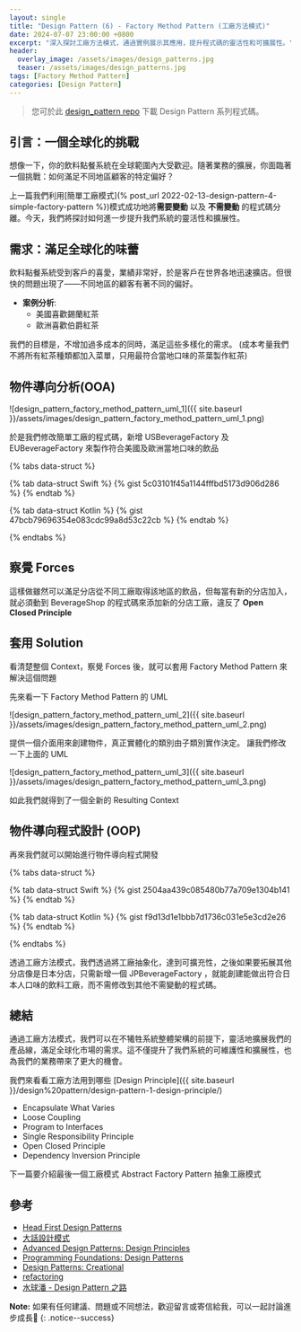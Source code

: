 ```yaml
---
layout: single
title: "Design Pattern (6) - Factory Method Pattern (工廠方法模式)"
date: 2024-07-07 23:00:00 +0800
excerpt: "深入探討工廠方法模式，通過實例展示其應用，提升程式碼的靈活性和可擴展性。"
header:
  overlay_image: /assets/images/design_patterns.jpg
  teaser: /assets/images/design_patterns.jpg
tags: [Factory Method Pattern]
categories: [Design Pattern]
---
```


> 您可於此 [design_pattern repo](https://github.com/nickhuangcyh/design_pattern) 下載 Design Pattern 系列程式碼。

## 引言：一個全球化的挑戰

想像一下，你的飲料點餐系統在全球範圍內大受歡迎。隨著業務的擴展，你面臨著一個挑戰：如何滿足不同地區顧客的特定偏好？

上一篇我們利用[簡單工廠模式](% post_url 2022-02-13-design-pattern-4-simple-factory-pattern %})模式成功地將**需要變動** 以及 **不需變動** 的程式碼分離。今天，我們將探討如何進一步提升我們系統的靈活性和擴展性。

## 需求：滿足全球化的味蕾

飲料點餐系統受到客戶的喜愛，業績非常好，於是客戶在世界各地迅速擴店。但很快的問題出現了——不同地區的顧客有著不同的偏好。

* **案例分析**:
  + 美國喜歡錫蘭紅茶
  + 歐洲喜歡伯爵紅茶

我們的目標是，不增加過多成本的同時，滿足這些多樣化的需求。
(成本考量我們不將所有紅茶種類都加入菜單，只用最符合當地口味的茶葉製作紅茶)

## 物件導向分析(OOA)

![design_pattern_factory_method_pattern_uml_1]({{ site.baseurl }}/assets/images/design_pattern_factory_method_pattern_uml_1.png)

於是我們修改簡單工廠的程式碼，新增 USBeverageFactory 及 EUBeverageFactory 來製作符合美國及歐洲當地口味的飲品

{% tabs data-struct %}

{% tab data-struct Swift %} 
{% gist 5c03101f45a1144fffbd5173d906d286 %}
{% endtab %}

{% tab data-struct Kotlin %}
{% gist 47bcb79696354e083cdc99a8d53c22cb %}
{% endtab %}

{% endtabs %}

## 察覺 Forces

這樣做雖然可以滿足分店從不同工廠取得該地區的飲品，但每當有新的分店加入，就必須動到 BeverageShop 的程式碼來添加新的分店工廠，違反了 **Open Closed Principle**

## 套用 Solution

看清楚整個 Context，察覺 Forces 後，就可以套用 Factory Method Pattern 來解決這個問題

先來看一下 Factory Method Pattern 的 UML

![design_pattern_factory_method_pattern_uml_2]({{ site.baseurl }}/assets/images/design_pattern_factory_method_pattern_uml_2.png)

提供一個介面用來創建物件，真正實體化的類別由子類別實作決定。
讓我們修改一下上面的 UML

![design_pattern_factory_method_pattern_uml_3]({{ site.baseurl }}/assets/images/design_pattern_factory_method_pattern_uml_3.png)

如此我們就得到了一個全新的 Resulting Context

## 物件導向程式設計 (OOP)

再來我們就可以開始進行物件導向程式開發

{% tabs data-struct %}

{% tab data-struct Swift %}
{% gist 2504aa439c085480b77a709e1304b141 %}
{% endtab %}

{% tab data-struct Kotlin %}
{% gist f9d13d1e1bbb7d1736c031e5e3cd2e26 %}
{% endtab %}

{% endtabs %}

透過工廠方法模式，我們透過將工廠抽象化，達到可擴充性，之後如果要拓展其他分店像是日本分店，只需新增一個 JPBeverageFactory ，就能創建能做出符合日本人口味的飲料工廠，而不需修改到其他不需變動的程式碼。

## 總結

通過工廠方法模式，我們可以在不犧牲系統整體架構的前提下，靈活地擴展我們的產品線，滿足全球化市場的需求。這不僅提升了我們系統的可維護性和擴展性，也為我們的業務帶來了更大的機會。

我們來看看工廠方法用到哪些 [Design Principle]({{ site.baseurl }}/design%20pattern/design-pattern-1-design-principle/)

* Encapsulate What Varies
* Loose Coupling
* Program to Interfaces
* Single Responsibility Principle
* Open Closed Principle
* Dependency Inversion Principle

下一篇要介紹最後一個工廠模式 Abstract Factory Pattern 抽象工廠模式

## 參考

* [Head First Design Patterns](https://www.tenlong.com.tw/products/9789867794529)
* [大話設計模式](https://www.tenlong.com.tw/products/9789866761799)
* [Advanced Design Patterns: Design Principles](https://www.linkedin.com/learning/advanced-design-patterns-design-principles/what-are-design-principles?autoAdvance=true&autoSkip=false&autoplay=true&resume=true)
* [Programming Foundations: Design Patterns](https://www.linkedin.com/learning/programming-foundations-design-patterns-2/trying-interfaces?autoAdvance=true&autoSkip=false&autoplay=true&resume=true)
* [Design Patterns: Creational](https://www.linkedin.com/learning/design-patterns-creational/think-about-how-you-create-objects?autoAdvance=true&autoSkip=false&autoplay=true&resume=true)
* [refactoring](https://refactoring.guru/design-patterns/factory-method)
* [水球潘 - Design Pattern 之路](https://www.youtube.com/watch?v=yOe-uywb2qs&list=PLicQRHHL75d7EXEI9nWfUYJyrPdI79M70&pp=iAQB)

**Note:** 如果有任何建議、問題或不同想法，歡迎留言或寄信給我，可以一起討論進步成長🙂
{: .notice--success}
